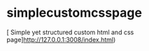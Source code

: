 # simplecustomcsspage
[ Simple yet structured custom html and css page]http://127.0.0.1:3008/index.html)
